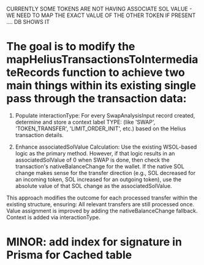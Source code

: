 CURRENTLY SOME TOKENS ARE NOT HAVING ASSOCIATE SOL VALUE - WE NEED TO MAP THE EXACT VALUE OF THE OTHER TOKEN IF PRESENT .... DB SHOWS IT 

# The goal is to modify the mapHeliusTransactionsToIntermediateRecords function to achieve two main things within its existing single pass through the transaction data:

1. Populate interactionType: For every SwapAnalysisInput record created, determine and store a context label TYPE: (like 'SWAP', 'TOKEN_TRANSFER', 'LIMIT_ORDER_INIT', etc.) based on the Helius transaction details.

2. Enhance associatedSolValue Calculation: Use the existing WSOL-based logic as the primary method. However, if that logic results in an associatedSolValue of 0 when SWAP is done, then check the transaction's nativeBalanceChange for the wallet. If the native SOL change makes sense for the transfer direction (e.g., SOL decreased for an incoming token, SOL increased for an outgoing token), use the absolute value of that SOL change as the associatedSolValue.

This approach modifies the outcome for each processed transfer within the existing structure, ensuring:
All relevant transfers are still processed once.
Value assignment is improved by adding the nativeBalanceChange fallback.
Context is added via interactionType.


# MINOR: add index for signature in Prisma for Cached table


